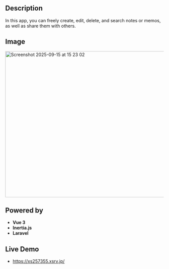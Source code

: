 ## Description

In this app, you can freely create, edit, delete, and search notes or memos, as well as share them with others.

## Image

<img width="1181" height="463" alt="Screenshot 2025-09-15 at 15 23 02" src="https://github.com/user-attachments/assets/396d7ad5-6fd6-4525-affb-8b3ae00b5204" />

## Powered by 

- **Vue 3**
- **Inertia.js**
- **Laravel**

## Live Demo

- https://xs257355.xsrv.jp/
